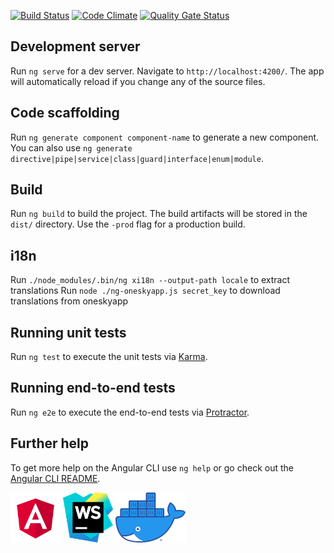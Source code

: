 [![Build Status](https://travis-ci.org/autowp/autowp-frontend.svg?branch=master)](https://travis-ci.org/autowp/autowp-frontend)
[![Code Climate](https://codeclimate.com/github/autowp/autowp-frontend/badges/gpa.svg)](https://codeclimate.com/github/autowp/autowp-frontend)
[![Quality Gate Status](https://sonarcloud.io/api/project_badges/measure?project=autowp_autowp-frontend&metric=alert_status)](https://sonarcloud.io/dashboard?id=autowp_autowp-frontend)

## Development server

Run `ng serve` for a dev server. Navigate to `http://localhost:4200/`. The app will automatically reload if you change any of the source files.

## Code scaffolding

Run `ng generate component component-name` to generate a new component. You can also use `ng generate directive|pipe|service|class|guard|interface|enum|module`.

## Build

Run `ng build` to build the project. The build artifacts will be stored in the `dist/` directory. Use the `-prod` flag for a production build.

## i18n

Run `./node_modules/.bin/ng xi18n --output-path locale` to extract translations
Run `node ./ng-oneskyapp.js secret_key` to download translations from oneskyapp

## Running unit tests

Run `ng test` to execute the unit tests via [Karma](https://karma-runner.github.io).

## Running end-to-end tests

Run `ng e2e` to execute the end-to-end tests via [Protractor](http://www.protractortest.org/).

## Further help

To get more help on the Angular CLI use `ng help` or go check out the [Angular CLI README](https://github.com/angular/angular-cli/blob/master/README.md).

<a href="https://angular.io/"><img src="icons/angular.svg" height="80"></a>
<a href="https://www.jetbrains.com/webstorm/"><img src="icons/webstorm.svg" height="80"></a>
<a href="https://www.docker.com/"><img src="icons/docker.png" height="80"></a>

